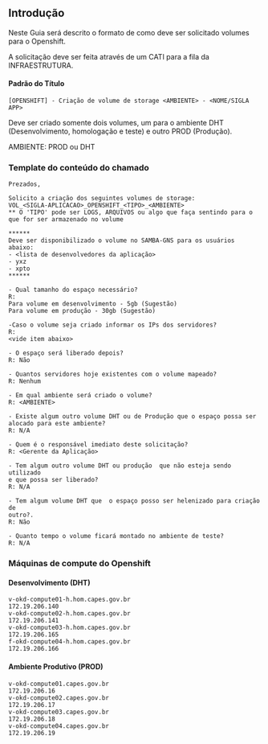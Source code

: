 ## Introdução

Neste Guia será descrito o formato de como deve ser solicitado volumes para o Openshift.

A solicitação deve ser feita através de um CATI para a fila da INFRAESTRUTURA.

#### Padrão do Título

`[OPENSHIFT] - Criação de volume de storage <AMBIENTE> - <NOME/SIGLA APP>`

Deve ser criado somente dois volumes, um para o ambiente DHT (Desenvolvimento, homologação e teste) e outro PROD (Produção).

AMBIENTE: PROD ou DHT

### Template do conteúdo do chamado

```
Prezados,
 
Solicito a criação dos seguintes volumes de storage:
VOL_<SIGLA-APLICACAO>_OPENSHIFT_<TIPO>_<AMBIENTE>
** O 'TIPO' pode ser LOGS, ARQUIVOS ou algo que faça sentindo para o que for ser armazenado no volume

******
Deve ser disponibilizado o volume no SAMBA-GNS para os usuários abaixo:
- <lista de desenvolvedores da aplicação>
- yxz
- xpto
******
 
- Qual tamanho do espaço necessário?
R:
Para volume em desenvolvimento - 5gb (Sugestão)
Para volume em produção - 30gb (Sugestão)
 
-Caso o volume seja criado informar os IPs dos servidores? 
R:
<vide item abaixo>
 
- O espaço será liberado depois? 
R: Não
 
- Quantos servidores hoje existentes com o volume mapeado? 
R: Nenhum
 
- Em qual ambiente será criado o volume? 
R: <AMBIENTE>

- Existe algum outro volume DHT ou de Produção que o espaço possa ser
alocado para este ambiente? 
R: N/A
 
- Quem é o responsável imediato deste solicitação? 
R: <Gerente da Aplicação>
 
- Tem algum outro volume DHT ou produção  que não esteja sendo utilizado
e que possa ser liberado? 
R: N/A

- Tem algum volume DHT que  o espaço posso ser helenizado para criação de
outro?. 
R: Não

- Quanto tempo o volume ficará montado no ambiente de teste? 
R: N/A
```


### Máquinas de compute do Openshift
 
#### Desenvolvimento (DHT)
```
v-okd-compute01-h.hom.capes.gov.br
172.19.206.140
v-okd-compute02-h.hom.capes.gov.br
172.19.206.141
v-okd-compute03-h.hom.capes.gov.br
172.19.206.165
f-okd-compute04-h.hom.capes.gov.br
172.19.206.166
```

#### Ambiente Produtivo (PROD)
```
v-okd-compute01.capes.gov.br
172.19.206.16
v-okd-compute02.capes.gov.br
172.19.206.17
v-okd-compute03.capes.gov.br
172.19.206.18
v-okd-compute04.capes.gov.br
172.19.206.19

```